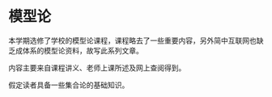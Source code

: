# 模型论

本学期选修了学校的模型论课程，课程略去了一些重要内容，另外简中互联网也缺乏成体系的模型论资料，故写此系列文章。

内容主要来自课程讲义、老师上课所述及网上查阅得到。

假定读者具备一些集合论的基础知识。